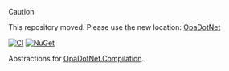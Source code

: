 > [!CAUTION]
> This repository moved. Please use the new location: [OpaDotNet](https://github.com/me-viper/OpaDotNet/tree/main/src/Compilation.Abstractions/src)

[![CI](https://github.com/me-viper/OpaDotNet.Compilation.Abstractions/actions/workflows/ci.yml/badge.svg)](https://github.com/me-viper/OpaDotNet.Compilation.Abstractions/actions/workflows/ci.yml)
[![NuGet](https://img.shields.io/nuget/v/OpaDotNet.Compilation.Abstractions.svg)](https://www.nuget.org/packages/OpaDotNet.Compilation.Abstractions/)

Abstractions for [OpaDotNet.Compilation](https://github.com/me-viper/OpaDotNet.Compilation).
